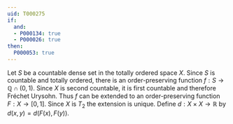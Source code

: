 ```yaml
---
uid: T000275
if:
  and:
  - P000134: true
  - P000026: true
then:
  P000053: true
---
```


Let $S$ be a countable dense set in the totally ordered space $X$. Since $S$ is countable and totally ordered, there is an order-preserving function $f:S\to \mathbb{Q}\cap (0,1)$. Since $X$ is second countable, it is first countable and therefore Fréchet Urysohn. Thus $f$ can be extended to an order-preserving function $F:X\to [0,1]$. Since $X$ is $T_2$ the extension is unique. Define $d:X\times X \to \mathbb{R}$ by $d(x, y) = d(F(x), F(y))$.
